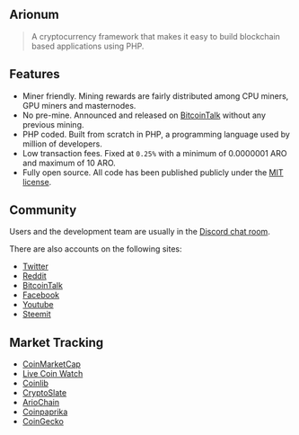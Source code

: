 ## Arionum

> A cryptocurrency framework that makes it easy to build blockchain based applications using PHP.

## Features

- Miner friendly. Mining rewards are fairly distributed among CPU miners, GPU miners and masternodes.
- No pre-mine. Announced and released on [BitcoinTalk] without any previous mining.
- PHP coded. Built from scratch in PHP, a programming language used by million of developers.
- Low transaction fees. Fixed at `0.25%` with a minimum of 0.0000001 ARO and maximum of 10 ARO.
- Fully open source. All code has been published publicly under the [MIT license](https://choosealicense.com/licenses/mit).

## Community

Users and the development team are usually in the [Discord chat room](https://discordapp.com/invite/ZkrFqt4).

There are also accounts on the following sites:

- [Twitter](https://twitter.com/ArionumCrypto)
- [Reddit](https://reddit.com/r/Arionum)
- [BitcoinTalk][bitcointalk]
- [Facebook](https://www.facebook.com/ArionumCryptocurrency)
- [Youtube](https://www.youtube.com/channel/UCpv7bnb6MMOCINTxdXkd_tQ/)
- [Steemit](https://steemit.com/@arionum)

## Market Tracking

- [CoinMarketCap](https://coinmarketcap.com/currencies/arionum)
- [Live Coin Watch](https://livecoinwatch.com/price/Arionum-ARO)
- [Coinlib](https://coinlib.io/coin/ARO/Arionum)
- [CryptoSlate](https://cryptoslate.com/coins/arionum)
- [ArioChain](https://www.ariochain.info)
- [Coinpaprika](https://coinpaprika.com/coin/aro-arionum)
- [CoinGecko](https://www.coingecko.com/en/coins/arionum)

[bitcointalk]: https://bitcointalk.org/index.php?topic=2710248
